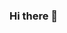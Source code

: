 ### Hi there 👋

<!--
**LordWhiskas/LordWhiskas** is a ✨ _special_ ✨ repository because its `README.md` (this file) appears on your GitHub profile.

Here are some ideas to get you started:

- 🔭 I’m currently working on Capsule Hierarchic Visualization
- 🌱 I’m currently learning Machine Learning
- 📫 How to reach me: [...](https://www.instagram.com/kyryl_zuiev_/)https://www.instagram.com/kyryl_zuiev_/
